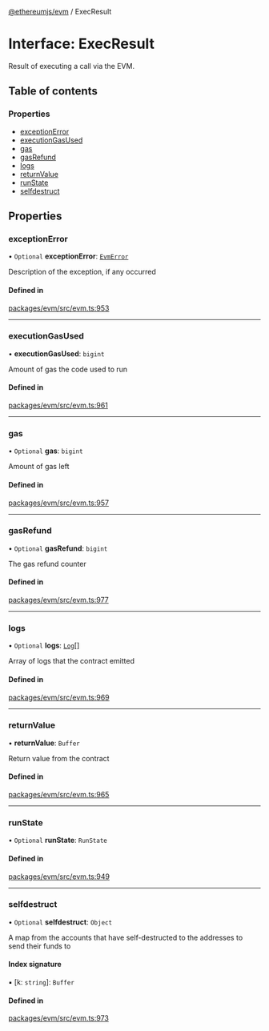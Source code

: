 [@ethereumjs/evm](../README.md) / ExecResult

# Interface: ExecResult

Result of executing a call via the EVM.

## Table of contents

### Properties

- [exceptionError](ExecResult.md#exceptionerror)
- [executionGasUsed](ExecResult.md#executiongasused)
- [gas](ExecResult.md#gas)
- [gasRefund](ExecResult.md#gasrefund)
- [logs](ExecResult.md#logs)
- [returnValue](ExecResult.md#returnvalue)
- [runState](ExecResult.md#runstate)
- [selfdestruct](ExecResult.md#selfdestruct)

## Properties

### exceptionError

• `Optional` **exceptionError**: [`EvmError`](../classes/EvmError.md)

Description of the exception, if any occurred

#### Defined in

[packages/evm/src/evm.ts:953](https://github.com/ethereumjs/ethereumjs-monorepo/blob/master/packages/evm/src/evm.ts#L953)

___

### executionGasUsed

• **executionGasUsed**: `bigint`

Amount of gas the code used to run

#### Defined in

[packages/evm/src/evm.ts:961](https://github.com/ethereumjs/ethereumjs-monorepo/blob/master/packages/evm/src/evm.ts#L961)

___

### gas

• `Optional` **gas**: `bigint`

Amount of gas left

#### Defined in

[packages/evm/src/evm.ts:957](https://github.com/ethereumjs/ethereumjs-monorepo/blob/master/packages/evm/src/evm.ts#L957)

___

### gasRefund

• `Optional` **gasRefund**: `bigint`

The gas refund counter

#### Defined in

[packages/evm/src/evm.ts:977](https://github.com/ethereumjs/ethereumjs-monorepo/blob/master/packages/evm/src/evm.ts#L977)

___

### logs

• `Optional` **logs**: [`Log`](../README.md#log)[]

Array of logs that the contract emitted

#### Defined in

[packages/evm/src/evm.ts:969](https://github.com/ethereumjs/ethereumjs-monorepo/blob/master/packages/evm/src/evm.ts#L969)

___

### returnValue

• **returnValue**: `Buffer`

Return value from the contract

#### Defined in

[packages/evm/src/evm.ts:965](https://github.com/ethereumjs/ethereumjs-monorepo/blob/master/packages/evm/src/evm.ts#L965)

___

### runState

• `Optional` **runState**: `RunState`

#### Defined in

[packages/evm/src/evm.ts:949](https://github.com/ethereumjs/ethereumjs-monorepo/blob/master/packages/evm/src/evm.ts#L949)

___

### selfdestruct

• `Optional` **selfdestruct**: `Object`

A map from the accounts that have self-destructed to the addresses to send their funds to

#### Index signature

▪ [k: `string`]: `Buffer`

#### Defined in

[packages/evm/src/evm.ts:973](https://github.com/ethereumjs/ethereumjs-monorepo/blob/master/packages/evm/src/evm.ts#L973)
